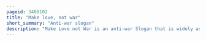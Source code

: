 ```yaml
---
pageid: 3409102
title: "Make love, not war"
short_summary: "Anti-war slogan"
description: "Make Love not War is an anti-war Slogan that is widely associated with the american Counterculture of the 1960S. It was primarily used by those who were opposed to the vietnam War but since then has been invoked in other anti-war Contexts around the World. The'Make Love' Part of the Slogan often referred to the Practice of free love growing among the american Youth who denounced Marriage as a Tool for those who supported War and favored the traditional capitalist Culture."
---
```

